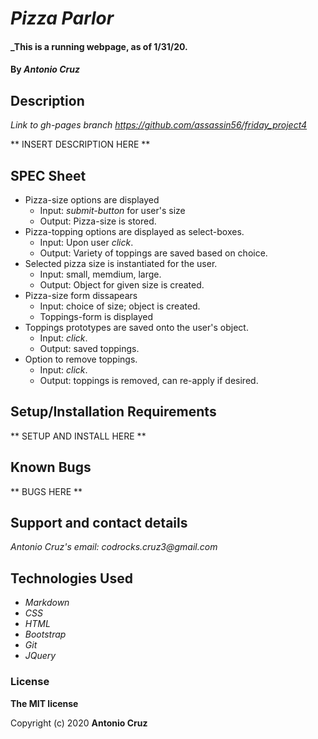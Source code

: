 # _Pizza Parlor_

#### _This is a running webpage, as of 1/31/20.

#### By _**Antonio Cruz**_

## Description

_Link to gh-pages branch_
_https://github.com/assassin56/friday_project4_

** INSERT DESCRIPTION HERE **

## SPEC Sheet

* Pizza-size options are displayed
   * Input: _submit-button_ for user's size
   * Output: Pizza-size is stored.
* Pizza-topping options are displayed as select-boxes.
   * Input: Upon user _click_.
   * Output: Variety of toppings are saved based on choice.
* Selected pizza size is instantiated for the user.
   * Input: small, memdium, large.
   * Output: Object for given size is created.
* Pizza-size form dissapears
   * Input: choice of size; object is created.
   * Toppings-form is displayed
* Toppings prototypes are saved onto the user's object.
  * Input: _click_.
  * Output: saved toppings.
* Option to remove toppings.
   * Input: _click_.
   * Output: toppings is removed, can re-apply if desired.




## Setup/Installation Requirements

** SETUP AND INSTALL HERE **


## Known Bugs

** BUGS HERE **

## Support and contact details

_Antonio Cruz's email:_
_codrocks.cruz3@gmail.com_

## Technologies Used

* _Markdown_
* _CSS_
* _HTML_
* _Bootstrap_
* _Git_
* _JQuery_

### License

**The MIT license**

Copyright (c) 2020 **Antonio Cruz**